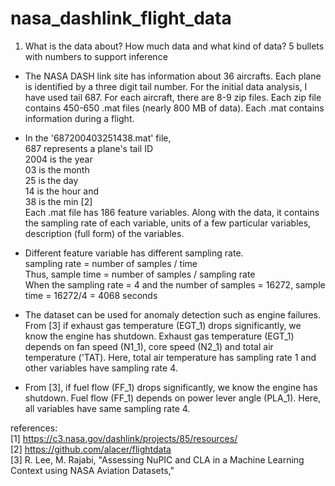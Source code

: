 # nasa_dashlink_flight_data

1. What is the data about? How much data and what kind of data? 5 bullets with numbers to support inference

- The NASA DASH link site has information about 36 aircrafts. Each plane is identified by a three digit tail number. For the initial data analysis, I have used tail 687. For each aircraft, there are 8-9 zip files. Each zip file contains 450-650 .mat files (nearly 800 MB of data). Each .mat contains information during a flight. 

- In the '687200403251438.mat' file, 
    <br>687 represents a plane's tail ID
    <br>2004 is the year
    <br>03 is the month
    <br>25 is the day
    <br>14 is the hour and
    <br>38 is the min [2] 
<br> Each .mat file has 186 feature variables. Along with the data, it contains the sampling rate of each variable, units of a few particular variables, description (full form) of the variables.


- Different feature variable has different sampling rate. 
<br>sampling rate = number of samples / time
<br>Thus, sample time = number of samples / sampling rate 
<br>When the sampling rate = 4 and the number of samples = 16272, sample time = 16272/4 = 4068 seconds


- The dataset can be used for anomaly detection such as engine failures. From [3] if exhaust gas temperature (EGT_1) drops significantly, we know the engine has shutdown. Exhaust gas temperature (EGT_1) depends on fan speed (N1_1), core speed (N2_1) and total air temperature ('TAT). Here, total air temperature has sampling rate 1 and other variables have sampling rate 4.


- From [3], if fuel flow (FF_1) drops significantly, we know the engine has shutdown. Fuel flow (FF_1) depends on power lever angle (PLA_1). Here, all variables have same sampling rate 4.

references: 
<br>[1] https://c3.nasa.gov/dashlink/projects/85/resources/
<br>[2] https://github.com/alacer/flightdata
<br>[3] R. Lee, M. Rajabi, "Assessing NuPIC and CLA in a Machine Learning Context using NASA Aviation Datasets," 
